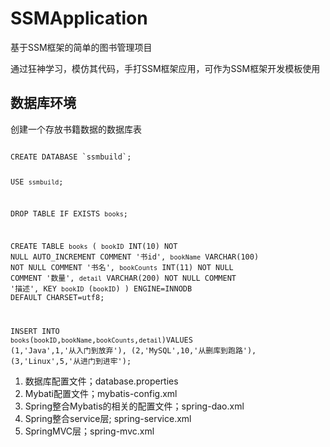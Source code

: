 # SSMApplication
基于SSM框架的简单的图书管理项目

通过狂神学习，模仿其代码，手打SSM框架应用，可作为SSM框架开发模板使用

## 数据库环境
创建一个存放书籍数据的数据库表

<code>
CREATE DATABASE `ssmbuild`;
  
USE `ssmbuild`;
  
DROP TABLE IF EXISTS `books`;
  
CREATE TABLE `books` (
`bookID` INT(10) NOT NULL AUTO_INCREMENT COMMENT '书id',
`bookName` VARCHAR(100) NOT NULL COMMENT '书名',
`bookCounts` INT(11) NOT NULL COMMENT '数量',
`detail` VARCHAR(200) NOT NULL COMMENT '描述',
KEY `bookID` (`bookID`)
) ENGINE=INNODB DEFAULT CHARSET=utf8;
  
INSERT  INTO `books`(`bookID`,`bookName`,`bookCounts`,`detail`)VALUES 
(1,'Java',1,'从入门到放弃'),
(2,'MySQL',10,'从删库到跑路'),
(3,'Linux',5,'从进门到进牢');
</code>

1. 数据库配置文件；database.properties
2. Mybati配置文件；mybatis-config.xml
3. Spring整合Mybatis的相关的配置文件；spring-dao.xml
4. Spring整合service层; spring-service.xml
5. SpringMVC层；spring-mvc.xml
